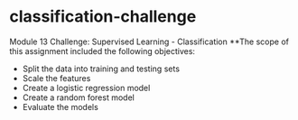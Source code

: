 # classification-challenge
Module 13 Challenge: Supervised Learning - Classification
**The scope of this assignment included the following objectives:
- Split the data into training  and testing sets
- Scale the features
- Create a logistic regression model
- Create a random forest model
- Evaluate the models